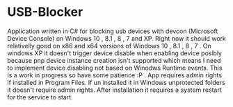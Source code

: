 # USB-Blocker
Application written in C# for blocking usb devices with devcon (Microsoft Device Console) on Windows 10 , 8.1 , 8 , 7 and XP.
Right now it should work relativelly good on x86 and x64 versions of Windows 10 , 8.1 , 8 , 7 .
On windows XP it doesn't trigger device disable when enabling device posibly because pnp device instance creation isn't supported which means I need to implement device disabling not based on Winodws Runtime events.
This is a work in progress so have some patience :P .
App requires admin rights if installed in Program Files.
If un installed it in Windows unprotected folders it doesn't require admin rights.
After installation it requires a system restart for the service to start.

